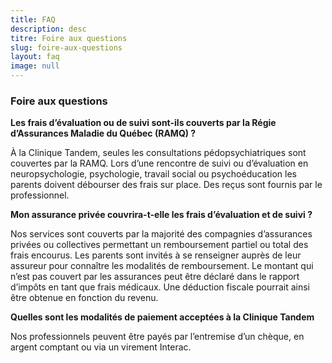 ```yaml
---
title: FAQ
description: desc
titre: Foire aux questions
slug: foire-aux-questions
layout: faq
image: null
---
```

### Foire aux questions


**Les frais d’évaluation ou de suivi sont-ils couverts par la Régie d’Assurances
Maladie du Québec (RAMQ) ?**

À la Clinique Tandem, seules les consultations pédopsychiatriques sont couvertes par la RAMQ. Lors d’une rencontre de suivi ou d’évaluation en neuropsychologie, psychologie, travail social ou psychoéducation les parents doivent débourser des frais sur place. Des reçus sont fournis par le professionnel.

**Mon assurance privée couvrira-t-elle les frais d’évaluation et de suivi ?**

Nos services sont couverts par la majorité des compagnies d’assurances privées ou collectives permettant un remboursement partiel ou total des frais encourus. Les parents sont invités à se renseigner auprès de leur assureur pour connaître les modalités de remboursement. Le montant qui n’est pas couvert par les assurances peut être déclaré dans le rapport d’impôts en tant que frais médicaux. Une déduction fiscale pourrait ainsi être obtenue en fonction du revenu.

**Quelles sont les modalités de paiement acceptées à la Clinique Tandem**

Nos professionnels peuvent être payés par
l’entremise d’un chèque, en argent comptant ou via un virement Interac.

